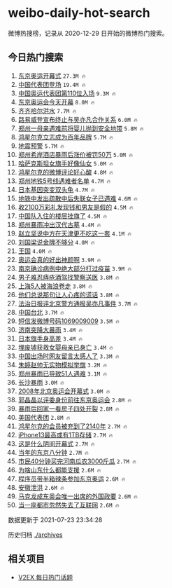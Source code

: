 # weibo-daily-hot-search

微博热搜榜，记录从 2020-12-29 日开始的微博热门搜索。

## 今日热门搜索

<!-- BEGIN -->

1. [东京奥运开幕式](https://s.weibo.com/weibo?q=%23%E4%B8%9C%E4%BA%AC%E5%A5%A5%E8%BF%90%E5%BC%80%E5%B9%95%E5%BC%8F%23&Refer=top) `27.3M 🔥`
1. [中国代表团登场](https://s.weibo.com/weibo?q=%23%E4%B8%AD%E5%9B%BD%E4%BB%A3%E8%A1%A8%E5%9B%A2%E7%99%BB%E5%9C%BA%23&Refer=top) `19.4M 🔥`
1. [中国奥运代表团第110位入场](https://s.weibo.com/weibo?q=%23%E4%B8%AD%E5%9B%BD%E5%A5%A5%E8%BF%90%E4%BB%A3%E8%A1%A8%E5%9B%A2%E7%AC%AC110%E4%BD%8D%E5%85%A5%E5%9C%BA%23&Refer=top) `9.3M 🔥`
1. [东京奥运会今天开幕](https://s.weibo.com/weibo?q=%23%E4%B8%9C%E4%BA%AC%E5%A5%A5%E8%BF%90%E4%BC%9A%E4%BB%8A%E5%A4%A9%E5%BC%80%E5%B9%95%23&Refer=top) `8.0M 🔥`
1. [齐齐哈尔洪水](https://s.weibo.com/weibo?q=%23%E9%BD%90%E9%BD%90%E5%93%88%E5%B0%94%E6%B4%AA%E6%B0%B4%23&Refer=top) `7.7M 🔥`
1. [路易威登宣布终止与吴亦凡合作关系](https://s.weibo.com/weibo?q=%23%E8%B7%AF%E6%98%93%E5%A8%81%E7%99%BB%E5%AE%A3%E5%B8%83%E7%BB%88%E6%AD%A2%E4%B8%8E%E5%90%B4%E4%BA%A6%E5%87%A1%E5%90%88%E4%BD%9C%E5%85%B3%E7%B3%BB%23&Refer=top) `6.0M 🔥`
1. [郑州一母亲遇难前将婴儿抛到安全地带](https://s.weibo.com/weibo?q=%23%E9%83%91%E5%B7%9E%E4%B8%80%E6%AF%8D%E4%BA%B2%E9%81%87%E9%9A%BE%E5%89%8D%E5%B0%86%E5%A9%B4%E5%84%BF%E6%8A%9B%E5%88%B0%E5%AE%89%E5%85%A8%E5%9C%B0%E5%B8%A6%23&Refer=top) `5.8M 🔥`
1. [鸿星尔克立志成为百年品牌](https://s.weibo.com/weibo?q=%23%E9%B8%BF%E6%98%9F%E5%B0%94%E5%85%8B%E7%AB%8B%E5%BF%97%E6%88%90%E4%B8%BA%E7%99%BE%E5%B9%B4%E5%93%81%E7%89%8C%23&Refer=top) `5.7M 🔥`
1. [地震预警](https://s.weibo.com/weibo?q=%E5%9C%B0%E9%9C%87%E9%A2%84%E8%AD%A6&Refer=top) `5.7M 🔥`
1. [郑州希岸酒店暴雨后涨价被罚50万](https://s.weibo.com/weibo?q=%23%E9%83%91%E5%B7%9E%E5%B8%8C%E5%B2%B8%E9%85%92%E5%BA%97%E6%9A%B4%E9%9B%A8%E5%90%8E%E6%B6%A8%E4%BB%B7%E8%A2%AB%E7%BD%9A50%E4%B8%87%23&Refer=top) `5.0M 🔥`
1. [哈萨克斯坦女旗手好像仙女](https://s.weibo.com/weibo?q=%23%E5%93%88%E8%90%A8%E5%85%8B%E6%96%AF%E5%9D%A6%E5%A5%B3%E6%97%97%E6%89%8B%E5%A5%BD%E5%83%8F%E4%BB%99%E5%A5%B3%23&Refer=top) `5.0M 🔥`
1. [鸿星尔克的微博评论好心酸](https://s.weibo.com/weibo?q=%23%E9%B8%BF%E6%98%9F%E5%B0%94%E5%85%8B%E7%9A%84%E5%BE%AE%E5%8D%9A%E8%AF%84%E8%AE%BA%E5%A5%BD%E5%BF%83%E9%85%B8%23&Refer=top) `4.8M 🔥`
1. [郑州地铁5号线遇难者名单](https://s.weibo.com/weibo?q=%23%E9%83%91%E5%B7%9E%E5%9C%B0%E9%93%815%E5%8F%B7%E7%BA%BF%E9%81%87%E9%9A%BE%E8%80%85%E5%90%8D%E5%8D%95%23&Refer=top) `4.7M 🔥`
1. [日本基因突变双头龟](https://s.weibo.com/weibo?q=%23%E6%97%A5%E6%9C%AC%E5%9F%BA%E5%9B%A0%E7%AA%81%E5%8F%98%E5%8F%8C%E5%A4%B4%E9%BE%9F%23&Refer=top) `4.7M 🔥`
1. [地铁中发出疏散中后失联女子已遇难](https://s.weibo.com/weibo?q=%23%E5%9C%B0%E9%93%81%E4%B8%AD%E5%8F%91%E5%87%BA%E7%96%8F%E6%95%A3%E4%B8%AD%E5%90%8E%E5%A4%B1%E8%81%94%E5%A5%B3%E5%AD%90%E5%B7%B2%E9%81%87%E9%9A%BE%23&Refer=top) `4.6M 🔥`
1. [收2100万彩礼发现钱和男友是假的](https://s.weibo.com/weibo?q=%23%E6%94%B62100%E4%B8%87%E5%BD%A9%E7%A4%BC%E5%8F%91%E7%8E%B0%E9%92%B1%E5%92%8C%E7%94%B7%E5%8F%8B%E6%98%AF%E5%81%87%E7%9A%84%23&Refer=top) `4.5M 🔥`
1. [中国队入住的楼层挂旗了](https://s.weibo.com/weibo?q=%23%E4%B8%AD%E5%9B%BD%E9%98%9F%E5%85%A5%E4%BD%8F%E7%9A%84%E6%A5%BC%E5%B1%82%E6%8C%82%E6%97%97%E4%BA%86%23&Refer=top) `4.5M 🔥`
1. [郑州暴雨冲出汉代古墓](https://s.weibo.com/weibo?q=%23%E9%83%91%E5%B7%9E%E6%9A%B4%E9%9B%A8%E5%86%B2%E5%87%BA%E6%B1%89%E4%BB%A3%E5%8F%A4%E5%A2%93%23&Refer=top) `4.4M 🔥`
1. [赵立坚说中方在天津更不吃这一套](https://s.weibo.com/weibo?q=%23%E8%B5%B5%E7%AB%8B%E5%9D%9A%E8%AF%B4%E4%B8%AD%E6%96%B9%E5%9C%A8%E5%A4%A9%E6%B4%A5%E6%9B%B4%E4%B8%8D%E5%90%83%E8%BF%99%E4%B8%80%E5%A5%97%23&Refer=top) `4.1M 🔥`
1. [刘国梁说金牌不够分](https://s.weibo.com/weibo?q=%23%E5%88%98%E5%9B%BD%E6%A2%81%E8%AF%B4%E9%87%91%E7%89%8C%E4%B8%8D%E5%A4%9F%E5%88%86%23&Refer=top) `4.0M 🔥`
1. [王国](https://s.weibo.com/weibo?q=%E7%8E%8B%E5%9B%BD&Refer=top) `4.0M 🔥`
1. [奥运会真的好出神颜啊](https://s.weibo.com/weibo?q=%23%E5%A5%A5%E8%BF%90%E4%BC%9A%E7%9C%9F%E7%9A%84%E5%A5%BD%E5%87%BA%E7%A5%9E%E9%A2%9C%E5%95%8A%23&Refer=top) `3.9M 🔥`
1. [南京确诊病例中绝大部分打过疫苗](https://s.weibo.com/weibo?q=%23%E5%8D%97%E4%BA%AC%E7%A1%AE%E8%AF%8A%E7%97%85%E4%BE%8B%E4%B8%AD%E7%BB%9D%E5%A4%A7%E9%83%A8%E5%88%86%E6%89%93%E8%BF%87%E7%96%AB%E8%8B%97%23&Refer=top) `3.9M 🔥`
1. [男子难忍痔疮酒驾找警察送医](https://s.weibo.com/weibo?q=%23%E7%94%B7%E5%AD%90%E9%9A%BE%E5%BF%8D%E7%97%94%E7%96%AE%E9%85%92%E9%A9%BE%E6%89%BE%E8%AD%A6%E5%AF%9F%E9%80%81%E5%8C%BB%23&Refer=top) `3.8M 🔥`
1. [上海5人被海浪卷走](https://s.weibo.com/weibo?q=%23%E4%B8%8A%E6%B5%B75%E4%BA%BA%E8%A2%AB%E6%B5%B7%E6%B5%AA%E5%8D%B7%E8%B5%B0%23&Refer=top) `3.8M 🔥`
1. [他们总说那句让人心疼的谎话](https://s.weibo.com/weibo?q=%23%E4%BB%96%E4%BB%AC%E6%80%BB%E8%AF%B4%E9%82%A3%E5%8F%A5%E8%AE%A9%E4%BA%BA%E5%BF%83%E7%96%BC%E7%9A%84%E8%B0%8E%E8%AF%9D%23&Refer=top) `3.8M 🔥`
1. [法治日报评北京警方通报吴亦凡事件](https://s.weibo.com/weibo?q=%23%E6%B3%95%E6%B2%BB%E6%97%A5%E6%8A%A5%E8%AF%84%E5%8C%97%E4%BA%AC%E8%AD%A6%E6%96%B9%E9%80%9A%E6%8A%A5%E5%90%B4%E4%BA%A6%E5%87%A1%E4%BA%8B%E4%BB%B6%23&Refer=top) `3.7M 🔥`
1. [中国台北](https://s.weibo.com/weibo?q=%E4%B8%AD%E5%9B%BD%E5%8F%B0%E5%8C%97&Refer=top) `3.7M 🔥`
1. [短信发微博号码1069009009](https://s.weibo.com/weibo?q=%E7%9F%AD%E4%BF%A1%E5%8F%91%E5%BE%AE%E5%8D%9A%E5%8F%B7%E7%A0%811069009009&Refer=top) `3.5M 🔥`
1. [济南突降大暴雨](https://s.weibo.com/weibo?q=%23%E6%B5%8E%E5%8D%97%E7%AA%81%E9%99%8D%E5%A4%A7%E6%9A%B4%E9%9B%A8%23&Refer=top) `3.4M 🔥`
1. [日本旗手身高差](https://s.weibo.com/weibo?q=%23%E6%97%A5%E6%9C%AC%E6%97%97%E6%89%8B%E8%BA%AB%E9%AB%98%E5%B7%AE%23&Refer=top) `3.4M 🔥`
1. [埋废墟获救女婴母亲已身亡](https://s.weibo.com/weibo?q=%23%E5%9F%8B%E5%BA%9F%E5%A2%9F%E8%8E%B7%E6%95%91%E5%A5%B3%E5%A9%B4%E6%AF%8D%E4%BA%B2%E5%B7%B2%E8%BA%AB%E4%BA%A1%23&Refer=top) `3.4M 🔥`
1. [中国出场时网友留言太感人了](https://s.weibo.com/weibo?q=%23%E4%B8%AD%E5%9B%BD%E5%87%BA%E5%9C%BA%E6%97%B6%E7%BD%91%E5%8F%8B%E7%95%99%E8%A8%80%E5%A4%AA%E6%84%9F%E4%BA%BA%E4%BA%86%23&Refer=top) `3.3M 🔥`
1. [朱婷赵帅无实物模拟举旗](https://s.weibo.com/weibo?q=%23%E6%9C%B1%E5%A9%B7%E8%B5%B5%E5%B8%85%E6%97%A0%E5%AE%9E%E7%89%A9%E6%A8%A1%E6%8B%9F%E4%B8%BE%E6%97%97%23&Refer=top) `3.2M 🔥`
1. [郑州暴雨已导致51人遇难](https://s.weibo.com/weibo?q=%23%E9%83%91%E5%B7%9E%E6%9A%B4%E9%9B%A8%E5%B7%B2%E5%AF%BC%E8%87%B451%E4%BA%BA%E9%81%87%E9%9A%BE%23&Refer=top) `3.1M 🔥`
1. [长沙暴雨](https://s.weibo.com/weibo?q=%E9%95%BF%E6%B2%99%E6%9A%B4%E9%9B%A8&Refer=top) `3.0M 🔥`
1. [2008年北京奥运会开幕式](https://s.weibo.com/weibo?q=2008%E5%B9%B4%E5%8C%97%E4%BA%AC%E5%A5%A5%E8%BF%90%E4%BC%9A%E5%BC%80%E5%B9%95%E5%BC%8F&Refer=top) `3.0M 🔥`
1. [郭晶晶以评委身份前往东京奥运会](https://s.weibo.com/weibo?q=%23%E9%83%AD%E6%99%B6%E6%99%B6%E4%BB%A5%E8%AF%84%E5%A7%94%E8%BA%AB%E4%BB%BD%E5%89%8D%E5%BE%80%E4%B8%9C%E4%BA%AC%E5%A5%A5%E8%BF%90%E4%BC%9A%23&Refer=top) `2.8M 🔥`
1. [暴雨后回家一看房子四处开裂](https://s.weibo.com/weibo?q=%23%E6%9A%B4%E9%9B%A8%E5%90%8E%E5%9B%9E%E5%AE%B6%E4%B8%80%E7%9C%8B%E6%88%BF%E5%AD%90%E5%9B%9B%E5%A4%84%E5%BC%80%E8%A3%82%23&Refer=top) `2.8M 🔥`
1. [美国代表团](https://s.weibo.com/weibo?q=%E7%BE%8E%E5%9B%BD%E4%BB%A3%E8%A1%A8%E5%9B%A2&Refer=top) `2.8M 🔥`
1. [鸿星尔克的会员被充到了2140年](https://s.weibo.com/weibo?q=%23%E9%B8%BF%E6%98%9F%E5%B0%94%E5%85%8B%E7%9A%84%E4%BC%9A%E5%91%98%E8%A2%AB%E5%85%85%E5%88%B0%E4%BA%862140%E5%B9%B4%23&Refer=top) `2.7M 🔥`
1. [iPhone13最高或有1TB存储](https://s.weibo.com/weibo?q=%23iPhone13%E6%9C%80%E9%AB%98%E6%88%96%E6%9C%891TB%E5%AD%98%E5%82%A8%23&Refer=top) `2.7M 🔥`
1. [这是什么阴间开幕式](https://s.weibo.com/weibo?q=%23%E8%BF%99%E6%98%AF%E4%BB%80%E4%B9%88%E9%98%B4%E9%97%B4%E5%BC%80%E5%B9%95%E5%BC%8F%23&Refer=top) `2.7M 🔥`
1. [当年的东京八分钟](https://s.weibo.com/weibo?q=%E5%BD%93%E5%B9%B4%E7%9A%84%E4%B8%9C%E4%BA%AC%E5%85%AB%E5%88%86%E9%92%9F&Refer=top) `2.7M 🔥`
1. [市民40分钟买完河南瓜农3000斤瓜](https://s.weibo.com/weibo?q=%23%E5%B8%82%E6%B0%9140%E5%88%86%E9%92%9F%E4%B9%B0%E5%AE%8C%E6%B2%B3%E5%8D%97%E7%93%9C%E5%86%9C3000%E6%96%A4%E7%93%9C%23&Refer=top) `2.7M 🔥`
1. [为啥山东什么都能支援](https://s.weibo.com/weibo?q=%23%E4%B8%BA%E5%95%A5%E5%B1%B1%E4%B8%9C%E4%BB%80%E4%B9%88%E9%83%BD%E8%83%BD%E6%94%AF%E6%8F%B4%23&Refer=top) `2.6M 🔥`
1. [程序员带半箱辣条参加东京奥运](https://s.weibo.com/weibo?q=%23%E7%A8%8B%E5%BA%8F%E5%91%98%E5%B8%A6%E5%8D%8A%E7%AE%B1%E8%BE%A3%E6%9D%A1%E5%8F%82%E5%8A%A0%E4%B8%9C%E4%BA%AC%E5%A5%A5%E8%BF%90%23&Refer=top) `2.6M 🔥`
1. [安徽泄洪](https://s.weibo.com/weibo?q=%23%E5%AE%89%E5%BE%BD%E6%B3%84%E6%B4%AA%23&Refer=top) `2.6M 🔥`
1. [马克龙成东奥会唯一出席的外国政要](https://s.weibo.com/weibo?q=%23%E9%A9%AC%E5%85%8B%E9%BE%99%E6%88%90%E4%B8%9C%E5%A5%A5%E4%BC%9A%E5%94%AF%E4%B8%80%E5%87%BA%E5%B8%AD%E7%9A%84%E5%A4%96%E5%9B%BD%E6%94%BF%E8%A6%81%23&Refer=top) `2.6M 🔥`
1. [当一座都市忽然失去了互联网](https://s.weibo.com/weibo?q=%23%E5%BD%93%E4%B8%80%E5%BA%A7%E9%83%BD%E5%B8%82%E5%BF%BD%E7%84%B6%E5%A4%B1%E5%8E%BB%E4%BA%86%E4%BA%92%E8%81%94%E7%BD%91%23&Refer=top) `2.6M 🔥`

数据更新于 2021-07-23 23:34:28

<!-- END -->

历史归档 [./archives](./archives)

## 相关项目

- [V2EX 每日热门话题](https://github.com/boojack/v2ex-daily-hot-topic)
